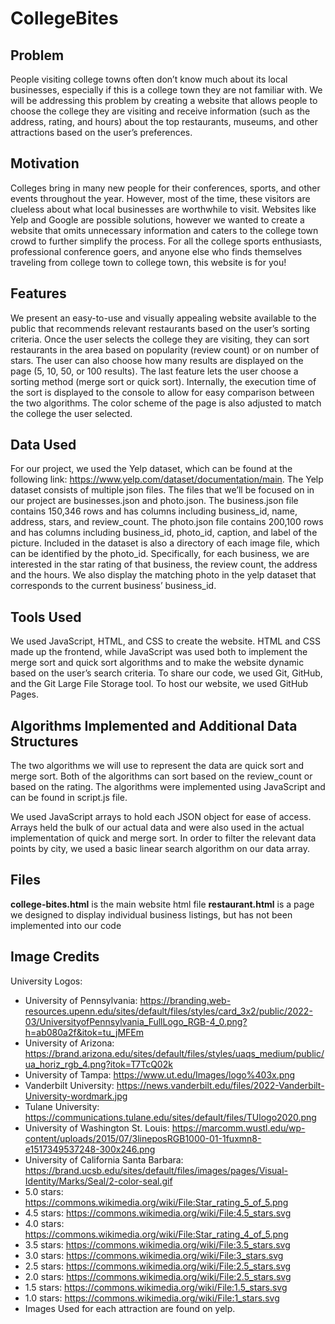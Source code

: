 
# CollegeBites

## Problem
People visiting college towns often don’t know much about its local businesses, especially if this is a college town they are not familiar with. We will be addressing this problem by creating a website that allows people to choose the college they are visiting and receive information (such as the address, rating, and hours) about the top restaurants, museums, and other attractions based on the user’s preferences.

## Motivation
Colleges bring in many new people for their conferences, sports, and other events throughout the year. However, most of the time, these visitors are clueless about what local businesses are worthwhile to visit. Websites like Yelp and Google are possible solutions, however we wanted to create a website that omits unnecessary information and caters to the college town crowd to further simplify the process. For all the college sports enthusiasts, professional conference goers, and anyone else who finds themselves traveling from college town to college town, this website is for you!

## Features
We present an easy-to-use and visually appealing website available to the public that recommends relevant restaurants based on the user’s sorting criteria. Once the user selects the college they are visiting, they can sort restaurants in the area based on popularity (review count) or on number of stars. The user can also choose how many results are displayed on the page (5, 10, 50, or 100 results). The last feature lets the user choose a sorting method (merge sort or quick sort). Internally, the execution time of the sort is displayed to the console to allow for easy comparison between the two algorithms. The color scheme of the page is also adjusted to match the college the user selected.

## Data Used
For our project, we used the Yelp dataset, which can be found at the following link: https://www.yelp.com/dataset/documentation/main. The Yelp dataset consists of multiple json files. The files that we’ll be focused on in our project are businesses.json and photo.json. The business.json file contains 150,346 rows and has columns including business_id, name, address, stars, and review_count. The photo.json file contains 200,100 rows and has columns including business_id, photo_id, caption, and label of the picture. Included in the dataset is also a directory of each image file, which can be identified by the photo_id. Specifically, for each business, we are interested in the star rating of that business, the review count, the address and the hours. We also display the matching photo in the yelp dataset that corresponds to the current business’ business_id.

## Tools Used
We used JavaScript, HTML, and CSS to create the website. HTML and CSS made up the frontend, while JavaScript was used both to implement the merge sort and quick sort algorithms and to make the website dynamic based on the user’s search criteria. To share our code, we used Git, GitHub, and the Git Large File Storage tool. To host our website, we used GitHub Pages. 

## Algorithms Implemented and Additional Data Structures
The two algorithms we will use to represent the data are quick sort and merge sort. Both of the algorithms can sort based on the review_count or based on the rating. The algorithms were implemented using JavaScript and can be found in script.js file. 

We used JavaScript arrays to hold each JSON object for ease of access. Arrays held the bulk of our actual data and were also used in the actual implementation of quick and merge sort. In order to filter the relevant data points by city, we used a basic linear search algorithm on our data array.

## Files
__college-bites.html__ is the main website html file
__restaurant.html__ is a page we designed to display individual business listings, but has not been implemented into our code

## Image Credits
University Logos:
-  University of Pennsylvania: https://branding.web-resources.upenn.edu/sites/default/files/styles/card_3x2/public/2022-03/UniversityofPennsylvania_FullLogo_RGB-4_0.png?h=ab080a2f&itok=tu_jMFEm
- University of Arizona: https://brand.arizona.edu/sites/default/files/styles/uaqs_medium/public/ua_horiz_rgb_4.png?itok=T7TcQ02k
- University of Tampa: https://www.ut.edu/Images/logo%403x.png
- Vanderbilt University: https://news.vanderbilt.edu/files/2022-Vanderbilt-University-wordmark.jpg
- Tulane University: https://communications.tulane.edu/sites/default/files/TUlogo2020.png
- University of Washington St. Louis: https://marcomm.wustl.edu/wp-content/uploads/2015/07/3lineposRGB1000-01-1fuxmn8-e1517349537248-300x246.png
- University of California Santa Barbara: https://brand.ucsb.edu/sites/default/files/images/pages/Visual-Identity/Marks/Seal/2-color-seal.gif 
- 5.0 stars: https://commons.wikimedia.org/wiki/File:Star_rating_5_of_5.png
- 4.5 stars: https://commons.wikimedia.org/wiki/File:4.5_stars.svg
- 4.0 stars: https://commons.wikimedia.org/wiki/File:Star_rating_4_of_5.png
- 3.5 stars: https://commons.wikimedia.org/wiki/File:3.5_stars.svg
- 3.0 stars: https://commons.wikimedia.org/wiki/File:3_stars.svg
- 2.5 stars: https://commons.wikimedia.org/wiki/File:2.5_stars.svg
- 2.0 stars: https://commons.wikimedia.org/wiki/File:2.5_stars.svg
- 1.5 stars: https://commons.wikimedia.org/wiki/File:1.5_stars.svg
- 1.0 stars: https://commons.wikimedia.org/wiki/File:1_stars.svg
- Images Used for each attraction are found on yelp.